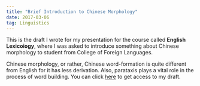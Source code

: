 ```yaml
---
title: "Brief Introduction to Chinese Morphology"
date: 2017-03-06
tag: Linguistics
---
```


This is the draft I wrote for my presentation for the course called **English Lexicoiogy**, where I was asked to introduce something about Chinese morphology to student from College of Foreign Languages.

Chinese morphology, or rather, Chinese word-formation is quite different from English for it has less derivation. Also, parataxis plays a vital role in the process of word building. You can click [here](http://zi-lin.com/pdf/introduction-chinese-morphology.pdf) to get access to my draft.
